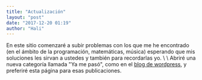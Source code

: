 ```yaml
---
title: "Actualización"
layout: "post"
date: "2017-12-20 01:19"
author: "Hali"
---
```


En este sitio comenzaré a subir problemas con los que me he encontrado (en el ámbito de la programación, 
matemáticas, música) esperando que mis soluciones les sirvan a ustedes y también para recordarlas yo. \\
\\
Abriré una nueva categoría llamada "Ya me pasó", como en el 
[blog de wordpress](https://halivert.wordpress.com), y preferiré esta página para esas publicaciones.

